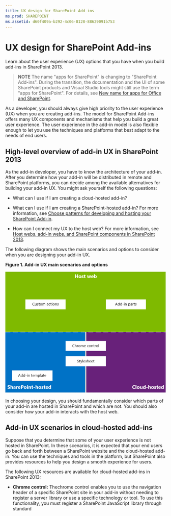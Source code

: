 ```yaml
---
title: UX design for SharePoint Add-ins
ms.prod: SHAREPOINT
ms.assetid: d60f409a-b292-4c06-8128-88629091b753
---
```



# UX design for SharePoint Add-ins
Learn about the user experience (UX) options that you have when you build add-ins in SharePoint 2013.
> **NOTE**
> The name "apps for SharePoint" is changing to "SharePoint Add-ins". During the transition, the documentation and the UI of some SharePoint products and Visual Studio tools might still use the term "apps for SharePoint". For details, see  [New name for apps for Office and SharePoint](new-name-for-apps-for-sharepoint.md#bk_newname). 
  
    
    

As a developer, you should always give high priority to the user experience (UX) when you are creating add-ins. The model for SharePoint Add-ins offers many UX components and mechanisms that help you build a great user experience. The user experience in the add-in model is also flexible enough to let you use the techniques and platforms that best adapt to the needs of end users.
## High-level overview of add-in UX in SharePoint 2013
<a name="SP15_UXdesignapps_overview"> </a>

As the add-in developer, you have to know the architecture of your add-in. After you determine how your add-in will be distributed in remote and SharePoint platforms, you can decide among the available alternatives for building your add-in UX. You might ask yourself the following questions:
  
    
    

- What can I use if I am creating a cloud-hosted add-in?
    
  
- What can I use if I am creating a SharePoint-hosted add-in? For more information, see  [Choose patterns for developing and hosting your SharePoint Add-in](choose-patterns-for-developing-and-hosting-your-sharepoint-add-in.md).
    
  
- How can I connect my UX to the host web? For more information, see  [Host webs, add-in webs, and SharePoint components in SharePoint 2013](host-webs-add-in-webs-and-sharepoint-components-in-sharepoint-2013.md).
    
  
The following diagram shows the main scenarios and options to consider when you are designing your add-in UX.
  
    
    

**Figure 1. Add-in UX main scenarios and options**

  
    
    

  
    
    
![App UX main scenarios](images/AppUX_landscape.png)
  
    
    
In choosing your design, you should fundamentally consider which parts of your add-in are hosted in SharePoint and which are not. You should also consider how your add-in interacts with the host web.
  
    
    

## Add-in UX scenarios in cloud-hosted add-ins
<a name="SP15_UXdesignapps_devhosted"> </a>

Suppose that you determine that some of your user experience is not hosted in SharePoint. In these scenarios, it is expected that your end users go back and forth between a SharePoint website and the cloud-hosted add-in. You can use the techniques and tools in the platform, but SharePoint also provides resources to help you design a smooth experience for users.
  
    
    
The following UX resources are available for cloud-hosted add-ins in SharePoint 2013:
  
    
    

- **Chrome control:** Thechrome control enables you to use the navigation header of a specific SharePoint site in your add-in without needing to register a server library or use a specific technology or tool. To use this functionality, you must register a SharePoint JavaScript library through standard <script> tags. You can provide a placeholder by using an HTML **div** element and further customize the control by using the available options. The control inherits its appearance from the specified SharePoint website. For more information, see [Use the client chrome control in SharePoint Add-ins](use-the-client-chrome-control-in-sharepoint-add-ins.md).
    
   **Watch the video: SharePoint 2013 chrome control**

  

  
    
    
![Videos](images/mod_icon_video.png)
  
    
    

  
    
    

  
    
    
- **Stylesheet:** You can reference a SharePoint website's style sheet in your SharePoint Add-in and use it to style your webpages using the available classes. In addition, if the end users change the SharePoint website's theme, your add-in can adopt the new set of styles without modifying the reference in your add-in. For more information, see [Use a SharePoint website's style sheet in SharePoint Add-ins](use-a-sharepoint-website-s-style-sheet-in-sharepoint-add-ins.md).
    
  
Figure 2 shows the resources in the model for SharePoint Add-ins for cloud-hosted add-ins.
  
    
    

**Figure 2. Add-in UX resources for cloud-hosted add-ins**

  
    
    

  
    
    
![App UX resources for developer-hosted apps](images/AppUX_devhosted.png)
  
    
    

  
    
    

  
    
    

## Add-in UX scenarios in SharePoint-hosted add-ins
<a name="SP15_UXdesignapps_SPhosted"> </a>

If your add-in is hosted in SharePoint, the user experience is less likely to change very much when users move back and forth between the host web and the add-in web. When the add-in is deployed, the add-in web takes the style sheet and theme from the host web. You can still use the chrome control and style sheet in a SharePoint-hosted add-in, but the most significant difference with cloud-hosted scenarios is the availability of the add-in template.
  
    
    
The following UX resource is available for SharePoint-hosted add-ins:
  
    
    

- **Add-in template:** The add-in template includes the **app.master** masterpage. It is the default option when you create an add-in web.
    
  
SharePoint-hosted add-ins also benefit themselves from existing resources and technologies in SharePoint such as the Ribbon, web part infrastructure and client-side rendering.
  
    
    

## Scenarios for connecting the add-in UX to the host web
<a name="SP15_UXdesignapps_connectingappUX"> </a>

Some of the use cases for your add-in can be triggered from within the host web. SharePoint provides ways to open your add-in from a document library or list in addition to ways to show some of your add-in UX within SharePoint-hosted pages.
  
    
    
The following UX resources are available to connect your add-in UX to the host web:
  
    
    

- **Custom actions**: You can use custom actions to connect the host web UX with your add-in. There are two types of custom actions:Ribbon orECB. A custom action can send parameters such as the list or item on which it was invoked to a remote page. For more information, see  [Create custom actions to deploy with SharePoint Add-ins](create-custom-actions-to-deploy-with-sharepoint-add-ins.md).
    
  
- **Add-in parts:** You can include some of your add-in user experience in the host web by using add-in parts. The add-in part is available in the Web Part gallery in the host web when you deploy the add-in. Users can add the add-in part to a page by using the **Web Part Adder** control. For more information, see [Create add-in parts to install with your SharePoint Add-in](create-add-in-parts-to-install-with-your-sharepoint-add-in.md).
    
  
Figure 3 shows the resources in the model for SharePoint Add-ins to connect your add-in UX to the host web.
  
    
    

**Figure 3. Add-in UX resources for the host web**

  
    
    

  
    
    
![App UX resources for the host web](images/AppUX_hostweb.png)
  
    
    

  
    
    

  
    
    

## Additional resources
<a name="SP15_UXdesignapps_addresources"> </a>

To learn how to use the add-in UX options in SharePoint Add-ins, see the following resources:
  
    
    

-  [Design SharePoint Add-ins](design-sharepoint-add-ins.md)
    
  
-  [SharePoint Add-ins](sharepoint-add-ins.md)
    
  
-  [Three ways to think about design options for SharePoint Add-ins](three-ways-to-think-about-design-options-for-sharepoint-add-ins.md)
    
  
-  [Important aspects of the SharePoint Add-in architecture and development landscape](important-aspects-of-the-sharepoint-add-in-architecture-and-development-landscap.md)
    
  
-  [Host webs, add-in webs, and SharePoint components in SharePoint 2013](host-webs-add-in-webs-and-sharepoint-components-in-sharepoint-2013.md)
    
  
-  [SharePoint Add-ins UX design guidelines](sharepoint-add-ins-ux-design-guidelines.md)
    
  
-  [Create UX components in SharePoint 2013](create-ux-components-in-sharepoint-2013.md)
    
  
-  [Use a SharePoint website's style sheet in SharePoint Add-ins](use-a-sharepoint-website-s-style-sheet-in-sharepoint-add-ins.md)
    
  
-  [Use the client chrome control in SharePoint Add-ins](use-the-client-chrome-control-in-sharepoint-add-ins.md)
    
  
-  [Create add-in parts to install with your SharePoint Add-in](create-add-in-parts-to-install-with-your-sharepoint-add-in.md)
    
  
-  [Create custom actions to deploy with SharePoint Add-ins](create-custom-actions-to-deploy-with-sharepoint-add-ins.md)
    
  

